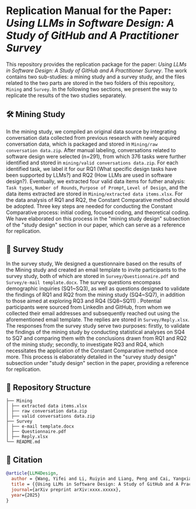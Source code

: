 # Replication Manual for the Paper: *Using LLMs in Software Design: A Study of GitHub and A Practitioner Survey*

This repository provides the replication package for the paper: *Using LLMs in Software Design: A Study of GitHub and A Practitioner Survey*. The work contains two sub-studies: a mining study and a survey study, and the files related to the two parts are stored in the two folders of this repository, `Mining` and `Survey`. In the following two sections, we present the way to replicate the results of the two studies separately.

## 🛠️ Mining Study

In the mining study, we compiled an original data source by integrating conversation data collected from previous research with newly acquired conversation data, which is packaged and stored in `Mining/raw conversation data.zip`. After manual labeling, conversations related to software design were selected (n=291), from which 376 tasks were further identified and stored in `mining/valid conversations data.zip`. For each identified task, we label it for our RQ1 (What specific design tasks have been supported by LLMs?) and RQ2 (How LLMs are used in software design?). Eventually, we extracted four valid data items for futher analysis: `Task types`, `Number of Rounds`, `Purpose of Prompt`, `Level of Design`, and the data items extracted are stored in `Mining/extracted data items.xlsx`.  For the data analysis of RQ1 and RQ2, the Constant Comparative method should be adopted. Three key steps are needed for conducting the Constant Comparative process: initial coding, focused coding, and theoretical coding. We have elaborated on this process in the "mining study design" subsection of the "study design" section in our paper, which can serve as a reference for replication.

## 🙂 Survey Study

In the survey study, We designed a questionnaire based on the results of the Mining study and created an email template to invite participants to the survey study, both of which are stored in `Survey/Questionnaire.pdf` and `Survey/e-mail template.docx`. The survey questions encompass demographic inquiries (SQ1\~SQ3), as well as questions designed to validate the findings of RQ1 and RQ2 from the mining study (SQ4\~SQ7), in addition to those aimed at exploring RQ3 and RQ4 (SQ8\~SQ11) . Potential participants were sourced from LinkedIn and GitHub, from whom we collected their email addresses and subsequently reached out using the aforementioned email template. The replies are stored in `Survey/Reply.xlsx`. The responses from the survey study serve two purposes: firstly, to validate the findings of the mining study by conducting statistical analyses on SQ4 to SQ7 and comparing them with the conclusions drawn from RQ1 and RQ2 of the mining study; secondly, to investigate RQ3 and RQ4, which necessitates the application of the Constant Comparative method once more. This process is elaborately detailed in the "survey study design" subsection under "study design" section in the paper, providing a reference for replication.

## 📁 Repository Structure

```plaintext
├── Mining        
│ ├── extracted data items.xlsx
│ ├── raw conversation data.zip
│ ├── valid conversations data.zip
├── Survey
│ ├── e-mail template.docx
│ ├── Questionnaire.pdf
│ ├── Reply.xlsx
└── README.md
```

## 📝 Citation

```bibtex
@article{LLM4Design,
  author = {Wang, Yifei and Li, Ruiyin and Liang, Peng and Cai, Yangxiao},
  title = {{Using LLMs in Software Design: A Study of GitHub and A Practitioner Survey}},
  journal={arXiv preprint arXiv:xxxx.xxxxx},
  year={2025}
}
```
